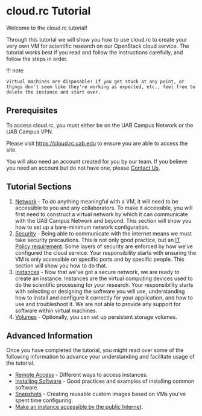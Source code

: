 # cloud.rc Tutorial

Welcome to the cloud.rc tutorial!

Through this tutorial we will show you how to use cloud.rc to create your very own VM for scientific research on our OpenStack cloud service. The tutorial works best if you read and follow the instructions carefully, and follow the steps in order.

<!-- markdownlint-disable MD046 -->
!!! note

    Virtual machines are disposable! If you get stuck at any point, or things don't seem like they're working as expected, etc., feel free to delete the instance and start over.
<!-- markdownlint-enable MD046 -->

## Prerequisites

To access cloud.rc, you must either be on the UAB Campus Network or the UAB Campus VPN.

Please visit <https://cloud.rc.uab.edu> to ensure you are able to access the site.

You will also need an account created for you by our team. If you believe you need an account but do not have one, please [Contact Us](../../index.md#contact-us).

## Tutorial Sections

1. [Network](networks.md) - To do anything meaningful with a VM, it will need to be accessible to you and any collaborators. To make it accessible, you will first need to construct a virtual network by which it can communicate with the UAB Campus Network and beyond. This section will show you how to set up a bare-minimum network configuration.
2. [Security](security.md) - Being able to communicate with the internet means we must take security precautions. This is not only good practice, but an [IT Policy requirement](https://www.uab.edu/it/home/policies). Some layers of security are enforced by how we've configured the cloud service. Your responsibility starts with ensuring the VM is only accessible on specific ports and by specific people. This section will show you how to do that.
3. [Instances](instances.md) - Now that we've got a secure network, we are ready to create an instance. Instances are the virtual computing devices used to do the scientific processing for your research. Your responsibility starts with selecting or designing the software you will use, understanding how to install and configure it correctly for your application, and how to use and troubleshoot it. We are not able to provide any support for software within virtual machines.
4. [Volumes](volumes.md) - Optionally, you can set up persistent storage volumes.

## Advanced Information

Once you have completed the tutorial, you might read over some of the following information to advance your understanding and facilitate usage of the tutorial.

- [Remote Access](../remote_access.md) - Different ways to access instances.
- [Installing Software](../installing_software.md) - Good practices and examples of installing common software.
- [Snapshots](../snapshots.md) - Creating reusable custom images based on VMs you've spent time configuring.
- [Make an instance accessible by the public Internet](../remote_access.md#make-instances-publically-accessible-from-the-internet).
